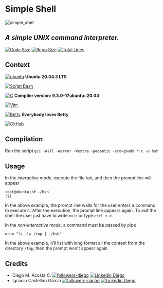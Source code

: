 # Simple Shell
![simple_shell](https://lh3.googleusercontent.com/pw/AM-JKLVpqL6BFU5Odegn8wUxtdx6YPUhlYflhqF-RkzIYntVijNdtjjyjgCmGfAcp0zk-21yDSiPVWm9Qw6GVmkvY6DWvk9h_ZqrStRoZbPy_A4Zq90oumXPaIuzGtmDwIM_njj54YLiIcGN1HSGuBRxMc0=w600-h337-no?authuser=0)
## _A simple UNIX command interpreter._

[![Code Size](https://img.shields.io/github/languages/code-size/Diegoacosta127/simple_shell)](https://github.com/Diegoacosta127/simple_shell) [![Repo Size](https://img.shields.io/github/repo-size/diegoacosta127/simple_shell)](https://github.com/Diegoacosta127/simple_shell) [![Total Lines](https://img.shields.io/tokei/lines/github/diegoacosta127/simple_shell)](https://github.com/Diegoacosta127/simple_shell)

## Context

[![ubuntu](https://img.shields.io/badge/Ubuntu-E95420?style=for-the-badge&logo=ubuntu&logoColor=white)](https://canonical.com/) **Ubuntu 20.04.3 LTS**

[![Script Bash](https://img.shields.io/badge/Shell_Script-121011?style=for-the-badge&logo=gnu-bash&logoColor=white)](https://www.gnu.org/software/bash/)

[![C](https://img.shields.io/badge/Language-00599C?style=for-the-badge&logo=c&logoColor=white)](https://www.cprogramming.com/) **Compiler version: 9.3.0-17ubuntu~20.04**

[![Vim](https://img.shields.io/badge/VIM_Text_Editor-%2311AB00.svg?&style=for-the-badge&logo=vim&logoColor=white)](https://www.vim.org)

[![Betty](https://img.shields.io/badge/Code_Style-Betty-crimson)](https://github.com/holbertonschool/Betty) **Everybody loves Betty**

[![GitHub](https://img.shields.io/badge/GitHub-100000?style=for-the-badge&logo=github&logoColor=white)](https://github.com)

## Compilation

Run the script `gcc -Wall -Werror -Wextra -pedantic -std=gnu89 *.c -o hsh`

## Usage
In the _interactive mode_, execute the file `hsh`, and then the prompt line will appear
~~~~
root@ubuntu:/# ./hsh
($)
~~~~
In the above example, the prompt line waits for the user enters a command to execute it. After the execution, the prompt line appears again. To exit the shell the user just have to write `exit` or type `ctrl + d`.

In the _non-interactive mode_, a command must be passed by pipe
~~~~
echo "ls -la /tmp | ./hsh"
~~~~
In the above example, it'll list with long format all the content from the directory `/tmp`, then the prompt won't appear again.

## Credits
- Diego M. Acosta C.
[![followers-diego](https://img.shields.io/github/followers/diegoacosta127?style=social)](https://github.com/Diegoacosta127) [![Linkedin Diego](https://img.shields.io/badge/-Diego_Acosta-blue?style=social&logo=Linkedin&logoColor=blue&link=https://www.linkedin.com/in/diegoacosta127/)](https://www.linkedin.com/in/diegoacosta127/)
- Ignacio Castellán García
[![followers-nacho](https://img.shields.io/github/followers/Ignacio-C-Garcia?style=social)](https://github.com/Ignacio-C-Garcia) [![Linkedin Diego](https://img.shields.io/badge/-Ignacio_Castellán_García-blue?style=social&logo=Linkedin&logoColor=blue&link=https://www.linkedin.com/in/ignacio-ac-garcia)](https://www.linkedin.com/in/ignacio-ac-garcia)

